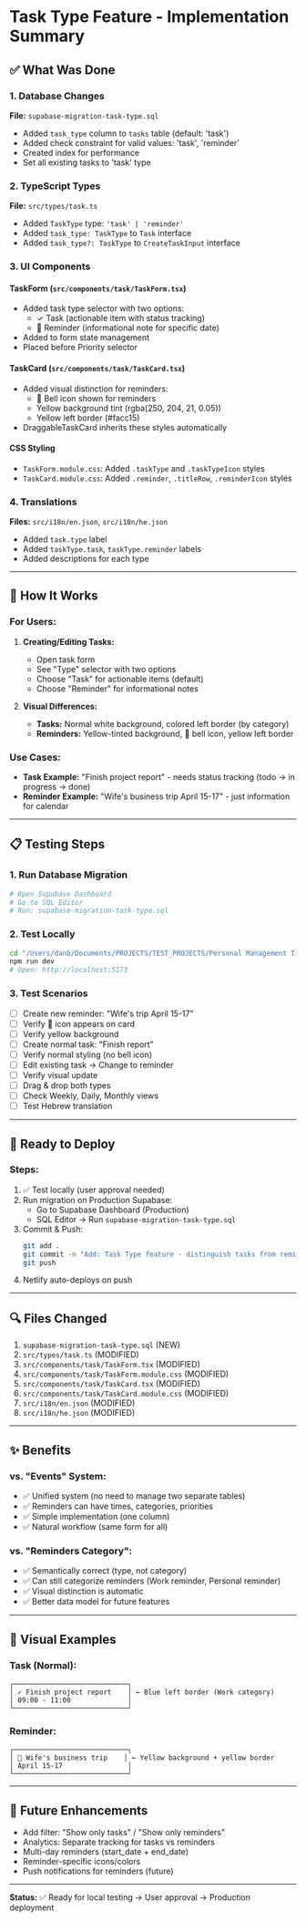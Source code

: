 # Task Type Feature - Implementation Summary

## ✅ What Was Done

### 1. Database Changes
**File:** `supabase-migration-task-type.sql`
- Added `task_type` column to `tasks` table (default: 'task')
- Added check constraint for valid values: 'task', 'reminder'
- Created index for performance
- Set all existing tasks to 'task' type

### 2. TypeScript Types
**File:** `src/types/task.ts`
- Added `TaskType` type: `'task' | 'reminder'`
- Added `task_type: TaskType` to `Task` interface
- Added `task_type?: TaskType` to `CreateTaskInput` interface

### 3. UI Components

#### TaskForm (`src/components/task/TaskForm.tsx`)
- Added task type selector with two options:
  - ✓ Task (actionable item with status tracking)
  - 🔔 Reminder (informational note for specific date)
- Added to form state management
- Placed before Priority selector

#### TaskCard (`src/components/task/TaskCard.tsx`)
- Added visual distinction for reminders:
  - 🔔 Bell icon shown for reminders
  - Yellow background tint (rgba(250, 204, 21, 0.05))
  - Yellow left border (#facc15)
- DraggableTaskCard inherits these styles automatically

#### CSS Styling
- `TaskForm.module.css`: Added `.taskType` and `.taskTypeIcon` styles
- `TaskCard.module.css`: Added `.reminder`, `.titleRow`, `.reminderIcon` styles

### 4. Translations
**Files:** `src/i18n/en.json`, `src/i18n/he.json`
- Added `task.type` label
- Added `taskType.task`, `taskType.reminder` labels
- Added descriptions for each type

---

## 🎯 How It Works

### For Users:
1. **Creating/Editing Tasks:**
   - Open task form
   - See "Type" selector with two options
   - Choose "Task" for actionable items (default)
   - Choose "Reminder" for informational notes

2. **Visual Differences:**
   - **Tasks:** Normal white background, colored left border (by category)
   - **Reminders:** Yellow-tinted background, 🔔 bell icon, yellow left border

### Use Cases:
- **Task Example:** "Finish project report" - needs status tracking (todo → in progress → done)
- **Reminder Example:** "Wife's business trip April 15-17" - just information for calendar

---

## 📋 Testing Steps

### 1. Run Database Migration
```bash
# Open Supabase Dashboard
# Go to SQL Editor
# Run: supabase-migration-task-type.sql
```

### 2. Test Locally
```bash
cd "/Users/danb/Documents/PROJECTS/TEST_PROJECTS/Personal Management Time"
npm run dev
# Open: http://localhost:5173
```

### 3. Test Scenarios
- [ ] Create new reminder: "Wife's trip April 15-17"
- [ ] Verify 🔔 icon appears on card
- [ ] Verify yellow background
- [ ] Create normal task: "Finish report"
- [ ] Verify normal styling (no bell icon)
- [ ] Edit existing task → Change to reminder
- [ ] Verify visual update
- [ ] Drag & drop both types
- [ ] Check Weekly, Daily, Monthly views
- [ ] Test Hebrew translation

---

## 🚀 Ready to Deploy

### Steps:
1. ✅ Test locally (user approval needed)
2. Run migration on Production Supabase:
   - Go to Supabase Dashboard (Production)
   - SQL Editor → Run `supabase-migration-task-type.sql`
3. Commit & Push:
   ```bash
   git add .
   git commit -m "Add: Task Type feature - distinguish tasks from reminders"
   git push
   ```
4. Netlify auto-deploys on push

---

## 🔍 Files Changed

1. `supabase-migration-task-type.sql` (NEW)
2. `src/types/task.ts` (MODIFIED)
3. `src/components/task/TaskForm.tsx` (MODIFIED)
4. `src/components/task/TaskForm.module.css` (MODIFIED)
5. `src/components/task/TaskCard.tsx` (MODIFIED)
6. `src/components/task/TaskCard.module.css` (MODIFIED)
7. `src/i18n/en.json` (MODIFIED)
8. `src/i18n/he.json` (MODIFIED)

---

## ✨ Benefits

### vs. "Events" System:
- ✅ Unified system (no need to manage two separate tables)
- ✅ Reminders can have times, categories, priorities
- ✅ Simple implementation (one column)
- ✅ Natural workflow (same form for all)

### vs. "Reminders Category":
- ✅ Semantically correct (type, not category)
- ✅ Can still categorize reminders (Work reminder, Personal reminder)
- ✅ Visual distinction is automatic
- ✅ Better data model for future features

---

## 🎨 Visual Examples

### Task (Normal):
```
┌────────────────────────────┐
│ ✓ Finish project report    │ ← Blue left border (Work category)
│ 09:00 - 11:00              │
└────────────────────────────┘
```

### Reminder:
```
┌────────────────────────────┐
│ 🔔 Wife's business trip    │ ← Yellow background + yellow border
│ April 15-17                │
└────────────────────────────┘
```

---

## 🔮 Future Enhancements

- Add filter: "Show only tasks" / "Show only reminders"
- Analytics: Separate tracking for tasks vs reminders
- Multi-day reminders (start_date + end_date)
- Reminder-specific icons/colors
- Push notifications for reminders (future)

---

**Status:** ✅ Ready for local testing → User approval → Production deployment

